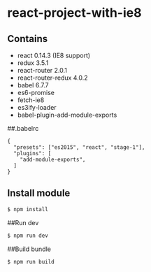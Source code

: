 # react-project-with-ie8


## Contains
- react 0.14.3 (IE8 support)
- redux 3.5.1
- react-router 2.0.1
- react-router-redux 4.0.2
- babel 6.7.7
- es6-promise
- fetch-ie8
- es3ify-loader
- babel-plugin-add-module-exports


##.babelrc
```babelrc
{
  "presets": ["es2015", "react", "stage-1"],
  "plugins": [
    "add-module-exports",
  ]
}
```

## Install module
```bash
$ npm install
```

##Run dev
```bash
$ npm run dev
```

##Build bundle
```bash
$ npm run build
```
